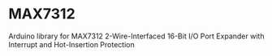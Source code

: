MAX7312
=======

Arduino library for MAX7312 2-Wire-Interfaced 16-Bit I/O Port Expander  with Interrupt and Hot-Insertion Protection
